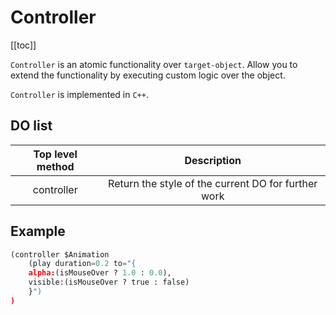 # Controller

[[toc]]

`Controller` is an atomic functionality over `target-object`. Allow you to extend the functionality by executing custom logic over the object. 

`Controller` is implemented in `C++`. 

## DO list

| Top level method | Description |
| :--------------: | :---------: |
| controller | Return the style of the current DO for further work |

## Example

```python
(controller $Animation
    (play duration=0.2 to="{
    alpha:(isMouseOver ? 1.0 : 0.0),
    visible:(isMouseOver ? true : false)
    }")
)
```

